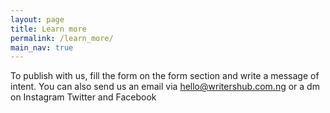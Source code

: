 ```yaml
---
layout: page
title: Learn more 
permalink: /learn_more/
main_nav: true
---
```


To publish with us, fill the form on the form section and write a message of intent.
You can also send us an email via hello@writershub.com.ng or a dm on Instagram Twitter and Facebook 